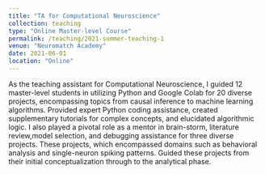 ```yaml
---
title: "TA for Computational Neuroscience"
collection: teaching
type: "Online Master-level Course"
permalink: /teaching/2021-summer-teaching-1
venue: "Neuromatch Academy"
date: 2021-06-01
location: "Online"
---
```



As the teaching assistant for Computational Neuroscience, I guided 12 master-level students in utilizing Python and Google Colab for 20 diverse projects, encompassing topics from causal inference to machine learning algorithms. Provided expert Python coding assistance, created supplementary tutorials for complex concepts, and elucidated algorithmic logic. I also played a pivotal role as a mentor in brain-storm, literature review,model selection, and debugging assistance for three diverse projects. These projects, which encompassed domains such as behavioral analysis and single-neuron spiking patterns. Guided these projects from their initial conceptualization through to the analytical phase.
